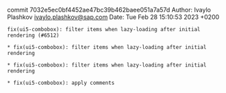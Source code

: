 commit 7032e5ec0bf4452ae47bc39b462baee051a7a57d
Author: Ivaylo Plashkov <ivaylo.plashkov@sap.com>
Date:   Tue Feb 28 15:10:53 2023 +0200

    fix(ui5-combobox): filter items when lazy-loading after initial rendering (#6512)
    
    * fix(ui5-combobox): filter items when lazy-loading after initial rendering
    
    * fix(ui5-combobox): filter items when lazy-loading after initial rendering
    
    * fix(ui5-combobox): apply comments
